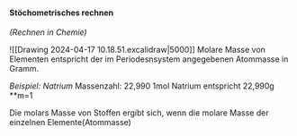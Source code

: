 #### Stöchometrisches rechnen 
*(Rechnen in Chemie)*

![[Drawing 2024-04-17 10.18.51.excalidraw|5000]]
Molare Masse von Elementen entspricht der im Periodesnsystem angegebenen Atommasse in Gramm.

*Beispiel: Natrium*
Massenzahl: 22,990
1mol Natrium entspricht 22,990g 
**m=1

Die molars Masse von Stoffen ergibt sich, wenn die molare Masse der einzelnen Elemente(Atommasse)

